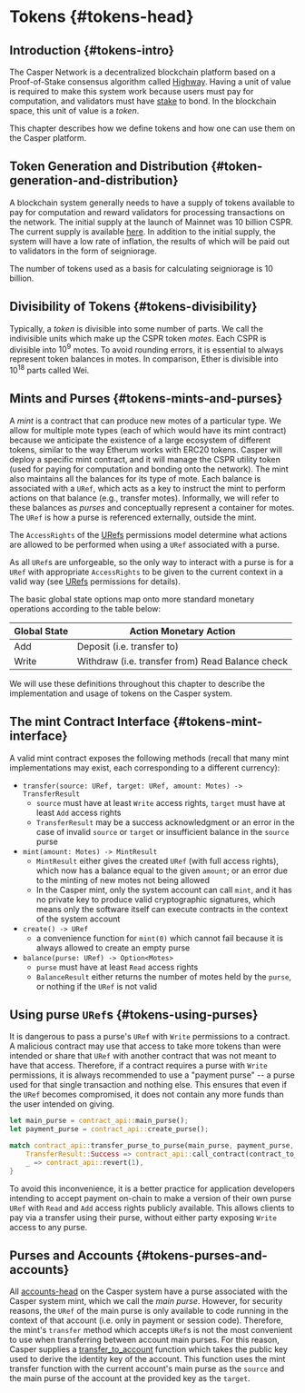 # Tokens {#tokens-head}

## Introduction {#tokens-intro}

The Casper Network is a decentralized blockchain platform based on a Proof-of-Stake consensus algorithm called [Highway](https://github.com/casper-network/highway). Having a unit of value is required to make this system work because users must pay for computation, and validators must have [stake](../staking/index.md) to bond. In the blockchain space, this unit of value is a _token_.

This chapter describes how we define tokens and how one can use them on the Casper platform.

## Token Generation and Distribution {#token-generation-and-distribution}

A blockchain system generally needs to have a supply of tokens available to pay for computation and reward validators for processing transactions on the network. The initial supply at the launch of Mainnet was 10 billion CSPR. The current supply is available [here](https://api.cspr.live/supply). In addition to the initial supply, the system will have a low rate of inflation, the results of which will be paid out to validators in the form of seigniorage.

The number of tokens used as a basis for calculating seigniorage is 10 billion.

## Divisibility of Tokens {#tokens-divisibility}

Typically, a _token_ is divisible into some number of parts. We call the indivisible units which make up the CSPR token _motes_. Each CSPR is divisible into $10^{9}$ motes. To avoid rounding errors, it is essential to always represent token balances in motes. In comparison, Ether is divisible into $10^{18}$ parts called Wei.

## Mints and Purses {#tokens-mints-and-purses}

A _mint_ is a contract that can produce new motes of a particular type. We allow for multiple mote types (each of which would have its mint contract) because we anticipate the existence of a large ecosystem of different tokens, similar to the way Etherum works with ERC20 tokens. Casper will deploy a specific mint contract, and it will manage the CSPR utility token (used for paying for computation and bonding onto the network). The mint also maintains all the balances for its type of mote. Each balance is associated with a `URef`, which acts as a key to instruct the mint to perform actions on that balance (e.g., transfer motes). Informally, we will refer to these balances as _purses_ and conceptually represent a container for motes. The `URef` is how a purse is referenced externally, outside the mint.

The `AccessRights` of the [URefs](./uref.md#global-state-urefs-permissions) permissions model determine what actions are allowed to be performed when using a `URef` associated with a purse.

As all `URef`s are unforgeable, so the only way to interact with a purse is for a `URef` with appropriate `AccessRights` to be given to the current context in a valid way (see [URefs](./uref.md#global-state-urefs-permissions) permissions for details).

The basic global state options map onto more standard monetary operations according to the table below:

| Global State | Action Monetary Action                           |
| ------------ | ------------------------------------------------ |
| Add          | Deposit (i.e. transfer to)                       |
| Write        | Withdraw (i.e. transfer from) Read Balance check |

We will use these definitions throughout this chapter to describe the implementation and usage of tokens on the Casper system.

## The mint Contract Interface {#tokens-mint-interface}

A valid mint contract exposes the following methods (recall that many mint implementations may exist, each corresponding to a different currency):

-   `transfer(source: URef, target: URef, amount: Motes) -> TransferResult`
    -   `source` must have at least `Write` access rights, `target` must have at least `Add` access rights
    -   `TransferResult` may be a success acknowledgment or an error in the case of invalid `source` or `target` or insufficient balance in the `source` purse
-   `mint(amount: Motes) -> MintResult`
    -   `MintResult` either gives the created `URef` (with full access rights), which now has a balance equal to the given `amount`; or an error due to the minting of new motes not being allowed
    -   In the Casper mint, only the system account can call `mint`, and it has no private key to produce valid cryptographic signatures, which means only the software itself can execute contracts in the context of the system account
-   `create() -> URef`
    -   a convenience function for `mint(0)` which cannot fail because it is always allowed to create an empty purse
-   `balance(purse: URef) -> Option<Motes>`
    -   `purse` must have at least `Read` access rights
    -   `BalanceResult` either returns the number of motes held by the `purse`, or nothing if the `URef` is not valid

## Using purse `URef`s {#tokens-using-purses}

It is dangerous to pass a purse's `URef` with `Write` permissions to a contract. A malicious contract may use that access to take more tokens than were intended or share that `URef` with another contract that was not meant to have that access. Therefore, if a contract requires a purse with `Write` permissions, it is always recommended to use a "payment purse" \-- a purse used for that single transaction and nothing else. This ensures that even if the `URef` becomes compromised, it does not contain any more funds than the user intended on giving.

```rust
let main_purse = contract_api::main_purse();
let payment_purse = contract_api::create_purse();

match contract_api::transfer_purse_to_purse(main_purse, payment_purse, payment_amount) {
    TransferResult::Success => contract_api::call_contract(contract_to_pay, payment_purse),
    _ => contract_api::revert(1),
}
```

To avoid this inconvenience, it is a better practice for application developers intending to accept payment on-chain to make a version of their own purse `URef` with `Read` and `Add` access rights publicly available. This allows clients to pay via a transfer using their purse, without either party exposing `Write` access to any purse.

## Purses and Accounts {#tokens-purses-and-accounts}

All [accounts-head](./accounts.md#accounts-head) on the Casper system have a purse associated with the Casper system mint, which we call the _main purse_. However, for security reasons, the `URef` of the main purse is only available to code running in the context of that account (i.e. only in payment or session code). Therefore, the mint's `transfer` method which accepts `URef`s is not the most convenient to use when transferring between account main purses. For this reason, Casper supplies a [transfer_to_account](https://docs.rs/casper-contract/latest/casper_contract/contract_api/system/fn.transfer_to_account.html) function which takes the public key used to derive the identity key of the account. This function uses the mint transfer function with the current account's main purse as the `source` and the main purse of the account at the provided key as the `target`.
